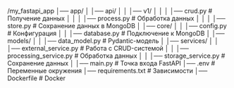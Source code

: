 /my_fastapi_app
│── app/
│   │── api/
│   │   │── v1/
│   │   │   │── crud.py  # Получение данных
│   │   │   │── process.py  # Обработка данных
│   │   │   │── store.py  # Сохранение данных в MongoDB
│   │── core/
│   │   │── config.py  # Конфигурация
│   │   │── database.py  # Подключение к MongoDB
│   │── models/
│   │   │── data_model.py  # Pydantic-модель
│   │── services/
│   │   │── external_service.py  # Работа с CRUD-системой
│   │   │── processing_service.py  # Обработка данных
│   │   │── storage_service.py  # Сохранение данных
│   │── main.py  # Точка входа FastAPI
│── .env  # Переменные окружения
│── requirements.txt  # Зависимости
│── Dockerfile  # Docker